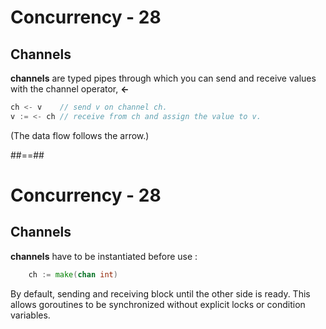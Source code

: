 <!-- .slide: class="with-code" -->

# Concurrency - 28

## Channels

**channels** are typed pipes through which you can send and receive values with the channel operator, **<-**

```Go
ch <- v    // send v on channel ch.
v := <- ch // receive from ch and assign the value to v.
```
<!-- .element: class="big-code" -->

(The data flow follows the arrow.)

##==##

# Concurrency - 28

## Channels

**channels** have to be instantiated before use :

```Go
    ch := make(chan int)
```
<!-- .element: class="big-code" -->

By default, sending and receiving block until the other side is ready. This allows goroutines to be synchronized without explicit locks or condition variables.
